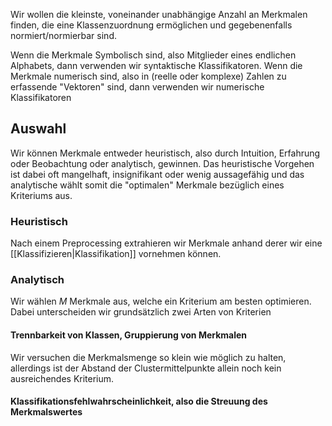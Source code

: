 Wir wollen die kleinste, voneinander unabhängige Anzahl an Merkmalen finden, die eine Klassenzuordnung ermöglichen und gegebenenfalls normiert/normierbar sind.

Wenn die Merkmale Symbolisch sind, also Mitglieder eines endlichen Alphabets, dann verwenden wir syntaktische Klassifikatoren.
Wenn die Merkmale numerisch sind, also in (reelle oder komplexe) Zahlen zu erfassende "Vektoren" sind, dann verwenden wir numerische Klassifikatoren
## Auswahl
Wir können Merkmale entweder heuristisch, also durch Intuition, Erfahrung oder Beobachtung oder analytisch, gewinnen.
Das heuristische Vorgehen ist dabei oft mangelhaft, insignifikant oder wenig aussagefähig und das analytische wählt somit die "optimalen" Merkmale bezüglich eines Kriteriums aus.
### Heuristisch
Nach einem Preprocessing extrahieren wir Merkmale anhand derer wir eine [[Klassifizieren|Klassifikation]] vornehmen können.
### Analytisch
Wir wählen $M$ Merkmale aus, welche ein Kriterium am besten optimieren. Dabei unterscheiden wir grundsätzlich zwei Arten von Kriterien
#### Trennbarkeit von Klassen, Gruppierung von Merkmalen
Wir versuchen die Merkmalsmenge so klein wie möglich zu halten, allerdings ist der Abstand der Clustermittelpunkte allein noch kein ausreichendes Kriterium.

#### Klassifikationsfehlwahrscheinlichkeit, also die Streuung des Merkmalswertes